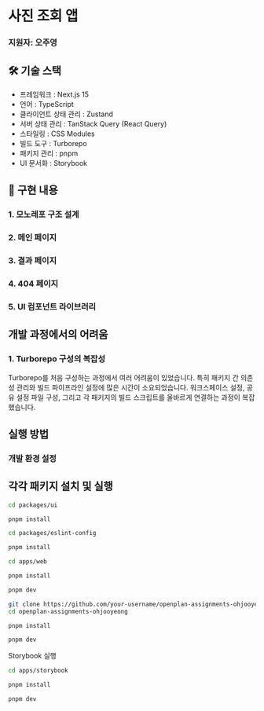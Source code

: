 # 사진 조회 앱

### 지원자: 오주영

## 🛠 기술 스택

- 프레임워크 : Next.js 15
- 언어 : TypeScript
- 클라이언트 상태 관리 : Zustand
- 서버 상태 관리 : TanStack Query (React Query)
- 스타일링 : CSS Modules
- 빌드 도구 : Turborepo
- 패키지 관리 : pnpm
- UI 문서화 : Storybook

## 🚀 구현 내용

### 1. 모노레포 구조 설계

### 2. 메인 페이지

### 3. 결과 페이지

### 4. 404 페이지

### 5. UI 컴포넌트 라이브러리

## 개발 과정에서의 어려움

### 1. Turborepo 구성의 복잡성

Turborepo를 처음 구성하는 과정에서 여러 어려움이 있었습니다. 특히 패키지 간 의존성 관리와 빌드 파이프라인 설정에 많은 시간이 소요되었습니다. 워크스페이스 설정, 공유 설정 파일 구성, 그리고 각 패키지의 빌드 스크립트를 올바르게 연결하는 과정이 복잡했습니다.

## 실행 방법

### 개발 환경 설정

## 각각 패키지 설치 및 실행

```bash
cd packages/ui

pnpm install

cd packages/eslint-config

pnpm install

cd apps/web

pnpm install

pnpm dev
```

```bash
git clone https://github.com/your-username/openplan-assignments-ohjooyeong.git
cd openplan-assignments-ohjooyeong

pnpm install

pnpm dev
```

Storybook 실행

```bash
cd apps/storybook

pnpm install

pnpm dev
```
